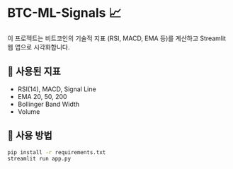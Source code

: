 # BTC-ML-Signals 📈

이 프로젝트는 비트코인의 기술적 지표 (RSI, MACD, EMA 등)를 계산하고 Streamlit 웹 앱으로 시각화합니다.

## 🧠 사용된 지표
- RSI(14), MACD, Signal Line
- EMA 20, 50, 200
- Bollinger Band Width
- Volume

## 🚀 사용 방법

```bash
pip install -r requirements.txt
streamlit run app.py
